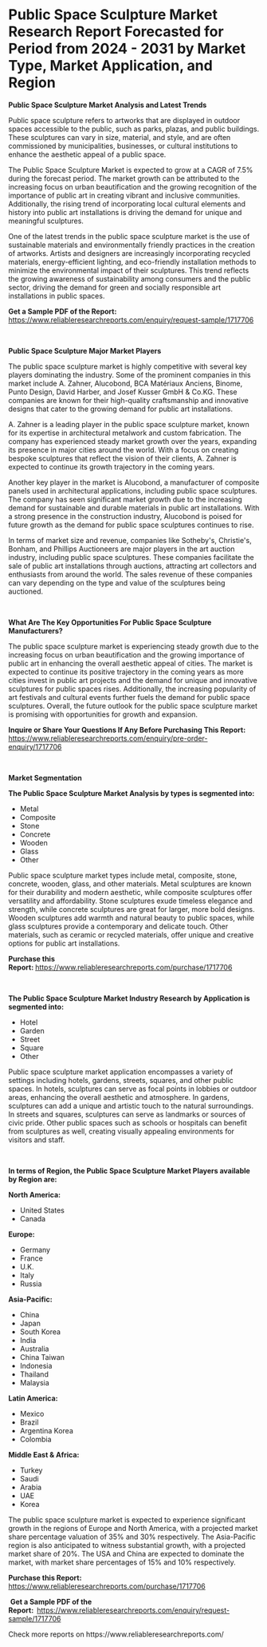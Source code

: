 <p><h1>Public Space Sculpture Market Research Report Forecasted for Period from 2024 -  2031 by Market Type, Market Application, and Region</h1></p><p><strong>Public Space Sculpture Market Analysis and Latest Trends</strong></p>
<p><p>Public space sculpture refers to artworks that are displayed in outdoor spaces accessible to the public, such as parks, plazas, and public buildings. These sculptures can vary in size, material, and style, and are often commissioned by municipalities, businesses, or cultural institutions to enhance the aesthetic appeal of a public space.</p><p>The Public Space Sculpture Market is expected to grow at a CAGR of 7.5% during the forecast period. The market growth can be attributed to the increasing focus on urban beautification and the growing recognition of the importance of public art in creating vibrant and inclusive communities. Additionally, the rising trend of incorporating local cultural elements and history into public art installations is driving the demand for unique and meaningful sculptures.</p><p>One of the latest trends in the public space sculpture market is the use of sustainable materials and environmentally friendly practices in the creation of artworks. Artists and designers are increasingly incorporating recycled materials, energy-efficient lighting, and eco-friendly installation methods to minimize the environmental impact of their sculptures. This trend reflects the growing awareness of sustainability among consumers and the public sector, driving the demand for green and socially responsible art installations in public spaces.</p></p>
<p><strong>Get a Sample PDF of the Report:&nbsp;</strong> <a href="https://www.reliableresearchreports.com/enquiry/request-sample/1717706">https://www.reliableresearchreports.com/enquiry/request-sample/1717706</a></p>
<p>&nbsp;</p>
<p><strong>Public Space Sculpture Major Market Players</strong></p>
<p><p>The public space sculpture market is highly competitive with several key players dominating the industry. Some of the prominent companies in this market include A. Zahner, Alucobond, BCA Matériaux Anciens, Binome, Punto Design, David Harber, and Josef Kusser GmbH & Co.KG. These companies are known for their high-quality craftsmanship and innovative designs that cater to the growing demand for public art installations.</p><p>A. Zahner is a leading player in the public space sculpture market, known for its expertise in architectural metalwork and custom fabrication. The company has experienced steady market growth over the years, expanding its presence in major cities around the world. With a focus on creating bespoke sculptures that reflect the vision of their clients, A. Zahner is expected to continue its growth trajectory in the coming years.</p><p>Another key player in the market is Alucobond, a manufacturer of composite panels used in architectural applications, including public space sculptures. The company has seen significant market growth due to the increasing demand for sustainable and durable materials in public art installations. With a strong presence in the construction industry, Alucobond is poised for future growth as the demand for public space sculptures continues to rise.</p><p>In terms of market size and revenue, companies like Sotheby's, Christie's, Bonham, and Phillips Auctioneers are major players in the art auction industry, including public space sculptures. These companies facilitate the sale of public art installations through auctions, attracting art collectors and enthusiasts from around the world. The sales revenue of these companies can vary depending on the type and value of the sculptures being auctioned.</p></p>
<p>&nbsp;</p>
<p><strong>What Are The Key Opportunities For Public Space Sculpture Manufacturers?</strong></p>
<p><p>The public space sculpture market is experiencing steady growth due to the increasing focus on urban beautification and the growing importance of public art in enhancing the overall aesthetic appeal of cities. The market is expected to continue its positive trajectory in the coming years as more cities invest in public art projects and the demand for unique and innovative sculptures for public spaces rises. Additionally, the increasing popularity of art festivals and cultural events further fuels the demand for public space sculptures. Overall, the future outlook for the public space sculpture market is promising with opportunities for growth and expansion.</p></p>
<p><strong>Inquire or Share Your Questions If Any Before Purchasing This Report:</strong> <a href="https://www.reliableresearchreports.com/enquiry/pre-order-enquiry/1717706">https://www.reliableresearchreports.com/enquiry/pre-order-enquiry/1717706</a></p>
<p>&nbsp;</p>
<p><strong>Market Segmentation</strong></p>
<p><strong>The Public Space Sculpture Market Analysis by types is segmented into:</strong></p>
<p><ul><li>Metal</li><li>Composite</li><li>Stone</li><li>Concrete</li><li>Wooden</li><li>Glass</li><li>Other</li></ul></p>
<p><p>Public space sculpture market types include metal, composite, stone, concrete, wooden, glass, and other materials. Metal sculptures are known for their durability and modern aesthetic, while composite sculptures offer versatility and affordability. Stone sculptures exude timeless elegance and strength, while concrete sculptures are great for larger, more bold designs. Wooden sculptures add warmth and natural beauty to public spaces, while glass sculptures provide a contemporary and delicate touch. Other materials, such as ceramic or recycled materials, offer unique and creative options for public art installations.</p></p>
<p><strong>Purchase this Report:&nbsp;</strong><a href="https://www.reliableresearchreports.com/purchase/1717706">https://www.reliableresearchreports.com/purchase/1717706</a></p>
<p>&nbsp;</p>
<p><strong>The Public Space Sculpture Market Industry Research by Application is segmented into:</strong></p>
<p><ul><li>Hotel</li><li>Garden</li><li>Street</li><li>Square</li><li>Other</li></ul></p>
<p><p>Public space sculpture market application encompasses a variety of settings including hotels, gardens, streets, squares, and other public spaces. In hotels, sculptures can serve as focal points in lobbies or outdoor areas, enhancing the overall aesthetic and atmosphere. In gardens, sculptures can add a unique and artistic touch to the natural surroundings. In streets and squares, sculptures can serve as landmarks or sources of civic pride. Other public spaces such as schools or hospitals can benefit from sculptures as well, creating visually appealing environments for visitors and staff.</p></p>
<p>&nbsp;</p>
<p><strong>In terms of Region, the Public Space Sculpture Market Players available by Region are:</strong></p>
<p>
    <p> <strong> North America: </strong>
        <ul>
            <li>United States</li>
            <li>Canada</li>
        </ul>
        </p> 
    <p> <strong> Europe: </strong>
        <ul>
            <li>Germany</li>
            <li>France</li>
            <li>U.K.</li>
            <li>Italy</li>
            <li>Russia</li>
        </ul>
        </p> 
    <p> <strong> Asia-Pacific: </strong>
        <ul>
            <li>China</li>
            <li>Japan</li>
            <li>South Korea</li>
            <li>India</li>
            <li>Australia</li>
            <li>China Taiwan</li>
            <li>Indonesia</li>
            <li>Thailand</li>
            <li>Malaysia</li>
        </ul>
        </p> 
    <p> <strong> Latin America: </strong>
        <ul>
            <li>Mexico</li>
            <li>Brazil</li>
            <li>Argentina Korea</li>
            <li>Colombia</li>
        </ul>
        </p> 
    <p> <strong> Middle East & Africa: </strong>
        <ul>
            <li>Turkey</li>
            <li>Saudi</li>
            <li>Arabia</li>
            <li>UAE</li>
            <li>Korea</li>
        </ul>
    </p>
    </p>
<p><p>The public space sculpture market is expected to experience significant growth in the regions of Europe and North America, with a projected market share percentage valuation of 35% and 30% respectively. The Asia-Pacific region is also anticipated to witness substantial growth, with a projected market share of 20%. The USA and China are expected to dominate the market, with market share percentages of 15% and 10% respectively.</p></p>
<p><strong>Purchase this Report: </strong><a href="https://www.reliableresearchreports.com/purchase/1717706">https://www.reliableresearchreports.com/purchase/1717706</a></p>
<p>&nbsp;<strong>Get a Sample PDF of the Report:&nbsp;&nbsp;</strong><a href="https://www.reliableresearchreports.com/enquiry/request-sample/1717706">https://www.reliableresearchreports.com/enquiry/request-sample/1717706</a></p>
<p><strong></strong></p>
<p>Check more reports on https://www.reliableresearchreports.com/</p>